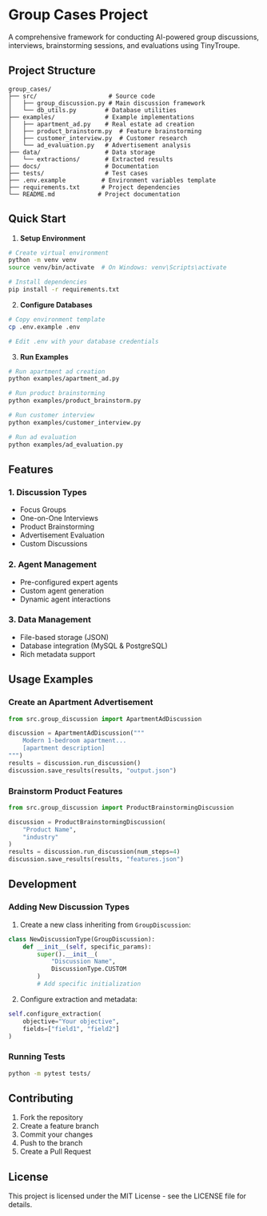 # Group Cases Project

A comprehensive framework for conducting AI-powered group discussions, interviews, brainstorming sessions, and evaluations using TinyTroupe.

## Project Structure

```
group_cases/
├── src/                    # Source code
│   ├── group_discussion.py # Main discussion framework
│   └── db_utils.py        # Database utilities
├── examples/              # Example implementations
│   ├── apartment_ad.py    # Real estate ad creation
│   ├── product_brainstorm.py  # Feature brainstorming
│   ├── customer_interview.py  # Customer research
│   └── ad_evaluation.py   # Advertisement analysis
├── data/                  # Data storage
│   └── extractions/       # Extracted results
├── docs/                  # Documentation
├── tests/                 # Test cases
├── .env.example          # Environment variables template
├── requirements.txt      # Project dependencies
└── README.md            # Project documentation
```

## Quick Start

1. **Setup Environment**
```bash
# Create virtual environment
python -m venv venv
source venv/bin/activate  # On Windows: venv\Scripts\activate

# Install dependencies
pip install -r requirements.txt
```

2. **Configure Databases**
```bash
# Copy environment template
cp .env.example .env

# Edit .env with your database credentials
```

3. **Run Examples**
```bash
# Run apartment ad creation
python examples/apartment_ad.py

# Run product brainstorming
python examples/product_brainstorm.py

# Run customer interview
python examples/customer_interview.py

# Run ad evaluation
python examples/ad_evaluation.py
```

## Features

### 1. Discussion Types
- Focus Groups
- One-on-One Interviews
- Product Brainstorming
- Advertisement Evaluation
- Custom Discussions

### 2. Agent Management
- Pre-configured expert agents
- Custom agent generation
- Dynamic agent interactions

### 3. Data Management
- File-based storage (JSON)
- Database integration (MySQL & PostgreSQL)
- Rich metadata support

## Usage Examples

### Create an Apartment Advertisement
```python
from src.group_discussion import ApartmentAdDiscussion

discussion = ApartmentAdDiscussion("""
    Modern 1-bedroom apartment...
    [apartment description]
""")
results = discussion.run_discussion()
discussion.save_results(results, "output.json")
```

### Brainstorm Product Features
```python
from src.group_discussion import ProductBrainstormingDiscussion

discussion = ProductBrainstormingDiscussion(
    "Product Name",
    "industry"
)
results = discussion.run_discussion(num_steps=4)
discussion.save_results(results, "features.json")
```

## Development

### Adding New Discussion Types

1. Create a new class inheriting from `GroupDiscussion`:
```python
class NewDiscussionType(GroupDiscussion):
    def __init__(self, specific_params):
        super().__init__(
            "Discussion Name",
            DiscussionType.CUSTOM
        )
        # Add specific initialization
```

2. Configure extraction and metadata:
```python
self.configure_extraction(
    objective="Your objective",
    fields=["field1", "field2"]
)
```

### Running Tests
```bash
python -m pytest tests/
```

## Contributing

1. Fork the repository
2. Create a feature branch
3. Commit your changes
4. Push to the branch
5. Create a Pull Request

## License

This project is licensed under the MIT License - see the LICENSE file for details.
